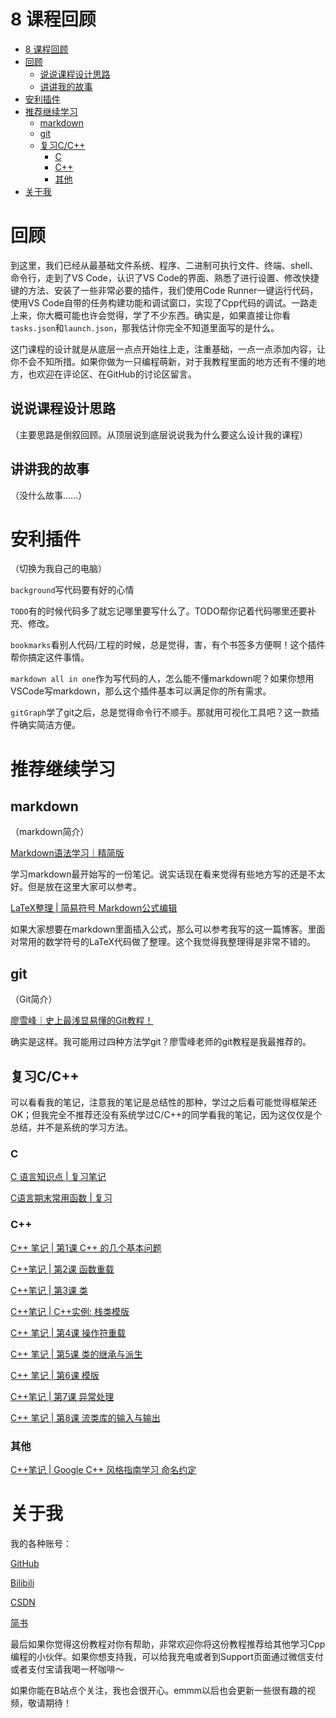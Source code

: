 # 8 课程回顾

- [8 课程回顾](#8-课程回顾)
- [回顾](#回顾)
  - [说说课程设计思路](#说说课程设计思路)
  - [讲讲我的故事](#讲讲我的故事)
- [安利插件](#安利插件)
- [推荐继续学习](#推荐继续学习)
  - [markdown](#markdown)
  - [git](#git)
  - [复习C/C++](#复习cc)
    - [C](#c)
    - [C++](#c-1)
    - [其他](#其他)
- [关于我](#关于我)

# 回顾
到这里，我们已经从最基础文件系统、程序、二进制可执行文件、终端、shell、命令行，走到了VS Code，认识了VS Code的界面、熟悉了进行设置、修改快捷键的方法、安装了一些非常必要的插件，我们使用Code Runner一键运行代码，使用VS Code自带的任务构建功能和调试窗口，实现了Cpp代码的调试。一路走上来，你大概可能也许会觉得，学了不少东西。确实是，如果直接让你看`tasks.json`和`launch.json`，那我估计你完全不知道里面写的是什么。

这门课程的设计就是从底层一点点开始往上走，注重基础，一点一点添加内容，让你不会不知所措。如果你做为一只编程萌新，对于我教程里面的地方还有不懂的地方，也欢迎在评论区、在GitHub的讨论区留言。
## 说说课程设计思路
（主要思路是倒叙回顾。从顶层说到底层说说我为什么要这么设计我的课程）
## 讲讲我的故事
（没什么故事……）
# 安利插件
（切换为我自己的电脑）

`background`写代码要有好的心情

`TODO`有的时候代码多了就忘记哪里要写什么了。TODO帮你记着代码哪里还要补充、修改。

`bookmarks`看别人代码/工程的时候，总是觉得，害，有个书签多方便啊！这个插件帮你搞定这件事情。

`markdown all in one`作为写代码的人，怎么能不懂markdown呢？如果你想用VSCode写markdown，那么这个插件基本可以满足你的所有需求。

`gitGraph`学了git之后，总是觉得命令行不顺手。那就用可视化工具吧？这一款插件确实简洁方便。
# 推荐继续学习
## markdown
（markdown简介）

[Markdown语法学习｜精简版](https://blog.csdn.net/qq_45379253/article/details/104876463)

学习markdown最开始写的一份笔记。说实话现在看来觉得有些地方写的还是不太好。但是放在这里大家可以参考。

[LaTeX整理 | 简易符号 Markdown公式编辑](https://blog.csdn.net/qq_45379253/article/details/105368552)

如果大家想要在markdown里面插入公式，那么可以参考我写的这一篇博客。里面对常用的数学符号的LaTeX代码做了整理。这个我觉得我整理得是非常不错的。
## git
（Git简介）

[廖雪峰｜史上最浅显易懂的Git教程！](https://www.liaoxuefeng.com/wiki/896043488029600)

确实是这样。我可能用过四种方法学git？廖雪峰老师的git教程是我最推荐的。
## 复习C/C++
可以看看我的笔记，注意我的笔记是总结性的那种，学过之后看可能觉得框架还OK；但我完全不推荐还没有系统学过C/C++的同学看我的笔记，因为这仅仅是个总结，并不是系统的学习方法。
### C
[C 语言知识点 | 复习笔记](https://blog.csdn.net/qq_45379253/article/details/107247559)

[C语言期末常用函数 | 复习](https://blog.csdn.net/qq_45379253/article/details/107046909)
### C++
[C++ 笔记 | 第1课 C++ 的几个基本问题](https://blog.csdn.net/qq_45379253/article/details/104868460)

[C++笔记 | 第2课 函数重载](https://blog.csdn.net/qq_45379253/article/details/104868515)

[C++笔记 | 第3课 类](https://blog.csdn.net/qq_45379253/article/details/104869939)

[C++笔记 | C++实例: 栈类模版](https://blog.csdn.net/qq_45379253/article/details/106783740)

[C++ 笔记 | 第4课 操作符重载](https://blog.csdn.net/qq_45379253/article/details/106784209)

[C++ 笔记 | 第5课 类的继承与派生](https://blog.csdn.net/qq_45379253/article/details/106784222)

[C++ 笔记 | 第6课 模版](https://blog.csdn.net/qq_45379253/article/details/106784237)

[C++笔记 | 第7课 异常处理](https://blog.csdn.net/qq_45379253/article/details/106784255)

[C++ 笔记 | 第8课 流类库的输入与输出](https://blog.csdn.net/qq_45379253/article/details/106784282)
### 其他
[C++笔记 | Google C++ 风格指南学习 命名约定](https://blog.csdn.net/qq_45379253/article/details/105522038)
# 关于我
我的各种账号：

[GitHub](https://github.com/Yang-Xijie)

[Bilibili](https://space.bilibili.com/24502827)

[CSDN](https://blog.csdn.net/qq_45379253)

[简书](https://www.jianshu.com/u/76b034c9f995)

最后如果你觉得这份教程对你有帮助，非常欢迎你将这份教程推荐给其他学习Cpp编程的小伙伴。如果你想支持我，可以给我充电或者到Support页面通过微信支付或者支付宝请我喝一杯咖啡～

如果你能在B站点个关注，我也会很开心。emmm以后也会更新一些很有趣的视频，敬请期待！
